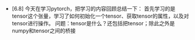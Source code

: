 - [6.8] 今天在学习pytorch，把学习的内容回顾总结一下： 首先学习的是tensor这个张量，学习了如何初始化一个tensor、获取tensor的属性，以及对tensor进行操作。 问题：tensor是什么？还包括把tensor；除此之外是numpy和tensor之间的桥接
